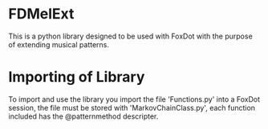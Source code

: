# FDMelExt
This is a python library designed to be used with FoxDot with the purpose of extending musical patterns.

# Importing of Library
To import and use the library you import the file 'Functions.py' into a FoxDot session, the file must be stored with 'MarkovChainClass.py', each function included has the @patternmethod descripter.

